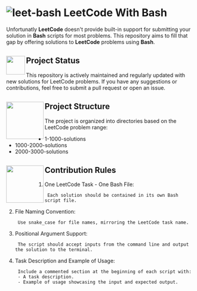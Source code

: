 # ![leet-bash](https://github.com/HarutyunAg/leetcode-with-bash/assets/106912298/9e869ecb-359b-40a7-9d96-3ed96390e99b) LeetCode With Bash

Unfortunatly __LeetCode__ doesn't provide built-in support for submitting your solution in __Bash__ scripts for most problems. This repository aims to fill that gap by offering solutions to __LeetCode__ problems using __Bash__.

## Project Status <img align="left" width="50" height="50" src="https://github.com/HarutyunAg/leetcode-with-bash/assets/106912298/d6c71745-d94b-42c2-a366-b4a1a4674598"> 

This repository is actively maintained and regularly updated with new solutions for LeetCode problems. If you have any suggestions or contributions, feel free to submit a pull request or open an issue.

## Project Structure <img align="left" width="100" height="100" src="https://github.com/HarutyunAg/leetcode-with-bash/assets/106912298/53961df7-e2ad-44aa-8ef0-24fed2c670ec"> 

The project is organized into directories based on the LeetCode problem range:
- 1-1000-solutions
- 1000-2000-solutions
- 2000-3000-solutions

## Contribution Rules <img align="left" width="100" height="100" src="https://github.com/HarutyunAg/leetcode-with-bash/assets/106912298/afa33d73-ec14-4156-b9c2-1f7fe3de20c3"> 

1. One LeetCode Task - One Bash File:

        Each solution should be contained in its own Bash script file.

2. File Naming Convention:

        Use snake_case for file names, mirroring the LeetCode task name.

3. Positional Argument Support:
   
        The script should accept inputs from the command line and output the solution to the terminal.

4. Task Description and Example of Usage:

        Include a commented section at the beginning of each script with:
        - A task description.
        - Example of usage showcasing the input and expected output.
